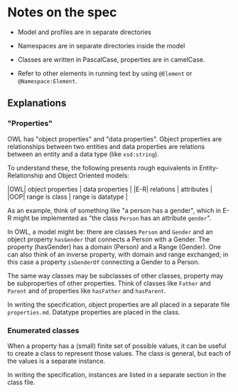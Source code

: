 # Notes on the spec

- Model and profiles are in separate directories
- Namespaces are in separate directories inside the model
- Classes are written in PascalCase, properties are in camelCase.

- Refer to other elements in running text by using `@Element` or `@Namespace:Element`.

## Explanations

### "Properties"

OWL has "object properties" and "data properties".
Object properties are relationships between two entities
and data properties are relations between an entity and a data type
(like `xsd:string`).

To understand these, the following presents rough equivalents
in Entity-Relationship and Object Oriented models:

|OWL| object properties | data properties |
|E-R| relations | attributes |
|OOP| range is class | range is datatype |

As an example, think of something like "a person has a gender",
which in E-R might be implemented as
"the class `Person` has an attribute `gender`".

In OWL, a model might be:
there are classes `Person` and `Gender`
and an object property `hasGender` that connects
a Person with a Gender.
The property (hasGender) has a domain (Person) and a Range (Gender).
One can also think of an inverse property,
with domain and range exchanged;
in this case a property `isGenderOf` connecting a Gender to a Person.

The same way classes may be subclasses of other classes,
property may be subproperties of other properties.
Think of classes like `Father` and `Parent`
and of properties like `hasFather` and `hasParent`.

In writing the specification, object properties
are all placed in a separate file `properties.md`.
Datatype properties are placed in the class.

### Enumerated classes

When a property has a (small) finite set of possible values,
it can be useful to create a class to represent those values.
The class is general, but each of the values is a separate instance.

In writing the specification, instances are listed
in a separate section in the class file.

